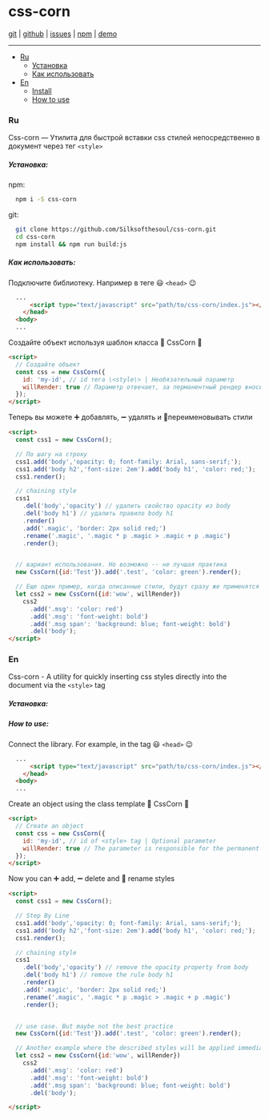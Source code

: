 # css-corn
[git][git] |
[github][github] |
[issues][issues] |
[npm][npm] |
[demo][demo]

---

- [Ru](#ru)
  - [Установка](#установка)
  - [Как использовать](#как-использовать)
- [En](#en)
  - [Install](#install)
  - [How to use](#How-to-use)

### Ru
Css-corn — Утилита для быстрой вставки css стилей непосредственно в документ через тег `<style>`

##### Установка:
npm:
```bash
  npm i -S css-corn
```
git:
```bash
  git clone https://github.com/Silksofthesoul/css-corn.git
  cd css-corn
  npm install && npm run build:js
```

##### Как использовать:
Подключите библиотеку. Например в теге 😃 `<head>` 😉
```html
  ...
      <script type="text/javascript" src="path/to/css-corn/index.js"></script>
    </head>
  <body>
  ...
```
Создайте объект используя шаблон класса 🦄 CssCorn 🌽

```html
<script>
  // Создайте объект
  const css = new CssCorn({
    id: 'my-id', // id тега \<style\> | Необязательный параметр
    willRender: true // Параметр отвечает, за перманентный рендер вносимых стилей | Не обязательный параметр, по умолчанию – false
  });
</script>
```
Теперь вы можете ➕ добавлять, ➖ удалять и 📝переименовывать стили

```html
<script>
  const css1 = new CssCorn();

  // По шагу на строку
  css1.add('body','opacity: 0; font-family: Arial, sans-serif;');
  css1.add('body h2','font-size: 2em').add('body h1', 'color: red;');
  css1.render();

  // chaining style
  css1
    .del('body','opacity') // удалить свойство opacity из body
    .del('body h1') // удалить правило body h1
    .render()
    .add('.magic', 'border: 2px solid red;')
    .rename('.magic', '.magic * p .magic > .magic + p .magic')
    .render();


  // вариант использования. Но возможно -- не лучшая практика
  new CssCorn({id:'Test'}).add('.test', 'color: green').render();

  // Еще один пример, когда описанные стили, будут сразу же применятся
  let css2 = new CssCorn({id:'wow', willRender})
    css2
      .add('.msg': 'color: red')
      .add('.msg': 'font-weight: bold')
      .add('.msg span': 'background: blue; font-weight: bold')
      .del('body');
</script>
```

### En
Css-corn - A utility for quickly inserting css styles directly into the document via the `<style>` tag
##### Установка:

##### How to use:

Connect the library. For example, in the tag 😃 `<head>` 😉

```html
  ...
      <script type="text/javascript" src="path/to/css-corn/index.js"></script>
    </head>
  <body>
  ...

```

Create an object using the class template 🦄 CssCorn 🌽

```html
<script>
  // Create an object
  const css = new CssCorn({
    id: 'my-id', // id of <style> tag | Optional parameter
    willRender: true // The parameter is responsible for the permanent rendering of insertion styles | Optional parameter, false by default
  });
</script>   
```
Now you can ➕ add, ➖ delete and 📝 rename styles
```html
<script>
  const css1 = new CssCorn();

  // Step By Line
  css1.add('body','opacity: 0; font-family: Arial, sans-serif;');
  css1.add('body h2','font-size: 2em').add('body h1', 'color: red;');
  css1.render();

  // chaining style
  css1
    .del('body','opacity') // remove the opacity property from body
    .del('body h1') // remove the rule body h1
    .render()
    .add('.magic', 'border: 2px solid red;')
    .rename('.magic', '.magic * p .magic > .magic + p .magic')
    .render();


  // use case. But maybe not the best practice
  new CssCorn({id:'Test'}).add('.test', 'color: green').render();

  // Another example where the described styles will be applied immediately
  let css2 = new CssCorn({id:'wow', willRender})
    css2
      .add('.msg': 'color: red')
      .add('.msg': 'font-weight: bold')
      .add('.msg span': 'background: blue; font-weight: bold')
      .del('body');

</script>
```
[git]:https://github.com/Silksofthesoul/css-corn.git
[github]:https://github.com/Silksofthesoul/css-corn
[issues]:https://github.com/Silksofthesoul/css-corn/issues
[npm]:https://kkkkkkk
[demo]:https://github.com/Silksofthesoul/css-corn/blob/master/demo.html

